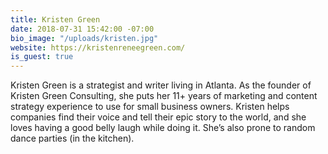 ```yaml
---
title: Kristen Green
date: 2018-07-31 15:42:00 -07:00
bio_image: "/uploads/kristen.jpg"
website: https://kristenreneegreen.com/
is_guest: true
---
```


Kristen Green is a strategist and writer living in Atlanta. As the founder of Kristen Green Consulting, she puts her 11+ years of marketing and content strategy experience to use for small business owners. Kristen helps companies find their voice and tell their epic story to the world, and she loves having a good belly laugh while doing it. She’s also prone to random dance parties (in the kitchen).